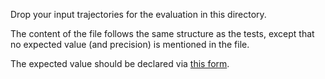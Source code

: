 Drop your input trajectories for the evaluation in this directory.

The content of the file follows the same structure as the tests, except that no expected value (and precision) is mentioned in the file.

The expected value should be declared via [this form](https://forms.gle/h4XMycubvt45DUAA7).
